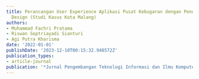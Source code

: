 ```yaml
---
title: Perancangan User Experience Aplikasi Pusat Kebugaran dengan Pendekatan Human-Centered
  Design (Studi Kasus Kota Malang)
authors:
- Muhammad Fachri Pratama
- Riswan Septriayadi Sianturi
- Agi Putra Kharisma
date: '2022-01-01'
publishDate: '2023-12-10T00:15:32.948572Z'
publication_types:
- article-journal
publication: '*Jurnal Pengembangan Teknologi Informasi dan Ilmu Komputer*'
---
```

